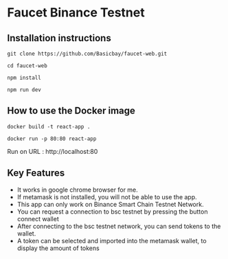 # Faucet Binance Testnet

## Installation instructions
```console
git clone https://github.com/Basicbay/faucet-web.git
```
```console
cd faucet-web
```
```console
npm install
```
```console
npm run dev
```
## How to use the Docker image
```console
docker build -t react-app .
```
```console
docker run -p 80:80 react-app
```
Run on URL : http://localhost:80

## Key Features

- It works in google chrome browser for me.
- If metamask is not installed, you will not be able to use the app.
- This app can only work on Binance Smart Chain Testnet Network.
- You can request a connection to bsc testnet by pressing the button connect wallet
- After connecting to the bsc testnet network, you can send tokens to the wallet.
- A token can be selected and imported into the metamask wallet, to display the amount of tokens

